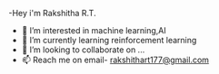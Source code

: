 -Hey i'm Rakshitha R.T. 
- 👀 I’m interested in machine learning,AI
- 🌱 I’m currently learning reinforcement learning
- 💞️ I’m looking to collaborate on ...
- 📫 Reach me on email- rakshithart177@gmail.com

<!---
rakshitha-rt/rakshitha-rt is a ✨ special ✨ repository because its `README.md` (this file) appears on your GitHub profile.
You can click the Preview link to take a look at your changes.
--->
